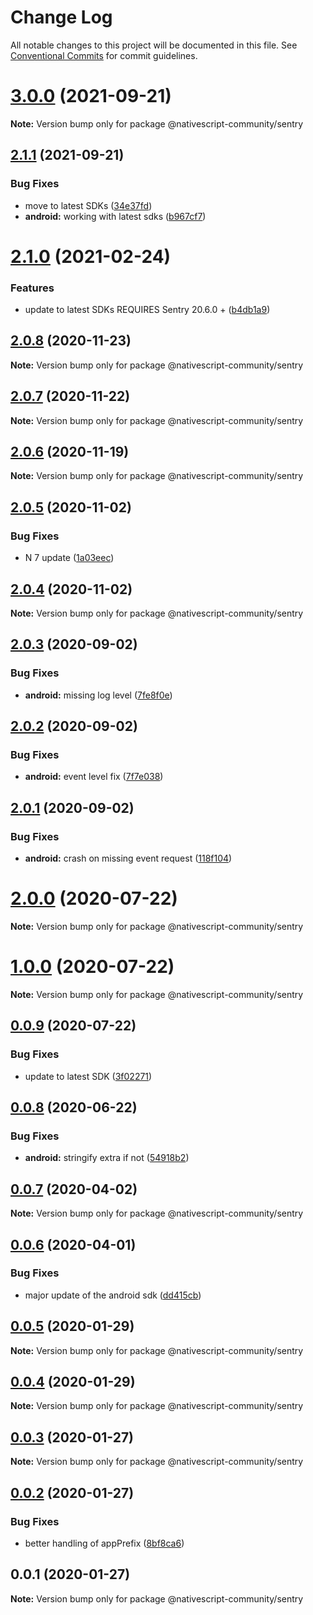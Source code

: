 # Change Log

All notable changes to this project will be documented in this file.
See [Conventional Commits](https://conventionalcommits.org) for commit guidelines.

# [3.0.0](https://github.com/nativescript-community/sentry/compare/v2.1.1...v3.0.0) (2021-09-21)

**Note:** Version bump only for package @nativescript-community/sentry





## [2.1.1](https://github.com/nativescript-community/sentry/compare/v2.1.0...v2.1.1) (2021-09-21)


### Bug Fixes

* move to latest SDKs ([34e37fd](https://github.com/nativescript-community/sentry/commit/34e37fdea216741f76a99bf748c036b5319e3218))
* **android:** working with latest sdks ([b967cf7](https://github.com/nativescript-community/sentry/commit/b967cf7b76f8e41e6a82de0441c1bb0d879cf927))





# [2.1.0](https://github.com/nativescript-community/sentry/compare/v2.0.8...v2.1.0) (2021-02-24)


### Features

* update to latest SDKs REQUIRES Sentry 20.6.0 + ([b4db1a9](https://github.com/nativescript-community/sentry/commit/b4db1a95f0f265472512e1ee10ef39d965f94e44))





## [2.0.8](https://github.com/nativescript-community/sentry/compare/v2.0.7...v2.0.8) (2020-11-23)

**Note:** Version bump only for package @nativescript-community/sentry





## [2.0.7](https://github.com/nativescript-community/sentry/compare/v2.0.6...v2.0.7) (2020-11-22)

**Note:** Version bump only for package @nativescript-community/sentry





## [2.0.6](https://github.com/nativescript-community/sentry/compare/v2.0.5...v2.0.6) (2020-11-19)

**Note:** Version bump only for package @nativescript-community/sentry





## [2.0.5](https://github.com/nativescript-community/sentry/compare/v2.0.4...v2.0.5) (2020-11-02)


### Bug Fixes

* N 7 update ([1a03eec](https://github.com/nativescript-community/sentry/commit/1a03eeccc2b344e1fca4c23ce1a91b1c77df4354))





## [2.0.4](https://github.com/nativescript-community/sentry/compare/v2.0.3...v2.0.4) (2020-11-02)

**Note:** Version bump only for package @nativescript-community/sentry





## [2.0.3](https://github.com/nativescript-community/sentry/compare/v2.0.2...v2.0.3) (2020-09-02)


### Bug Fixes

* **android:** missing log level ([7fe8f0e](https://github.com/nativescript-community/sentry/commit/7fe8f0ef6bded48b91adaffa205da330f7d18c03))





## [2.0.2](https://github.com/nativescript-community/sentry/compare/v2.0.1...v2.0.2) (2020-09-02)


### Bug Fixes

* **android:** event level fix ([7f7e038](https://github.com/nativescript-community/sentry/commit/7f7e0381ccc96b1e69ce9ab5962186ea9e119171))





## [2.0.1](https://github.com/nativescript-community/sentry/compare/v2.0.0...v2.0.1) (2020-09-02)


### Bug Fixes

* **android:** crash on missing event request ([118f104](https://github.com/nativescript-community/sentry/commit/118f104c42b905c3bee44f0369c7e9077b827946))





# [2.0.0](https://github.com/nativescript-community/sentry/compare/v1.0.0...v2.0.0) (2020-07-22)

**Note:** Version bump only for package @nativescript-community/sentry





# [1.0.0](https://github.com/nativescript-community/sentry/compare/v0.0.9...v1.0.0) (2020-07-22)

**Note:** Version bump only for package @nativescript-community/sentry





## [0.0.9](https://github.com/nativescript-community/sentry/compare/v0.0.8...v0.0.9) (2020-07-22)


### Bug Fixes

* update to latest SDK ([3f02271](https://github.com/nativescript-community/sentry/commit/3f02271bda4ca548606fa91ce50cd5ace198e7ef))





## [0.0.8](https://github.com/nativescript-community/sentry/compare/v0.0.7...v0.0.8) (2020-06-22)


### Bug Fixes

* **android:** stringify extra if not ([54918b2](https://github.com/nativescript-community/sentry/commit/54918b2c5b690e540f76aa00202d90acf1f5350c))





## [0.0.7](https://github.com/nativescript-community/sentry/compare/v0.0.6...v0.0.7) (2020-04-02)

**Note:** Version bump only for package @nativescript-community/sentry





## [0.0.6](https://github.com/nativescript-community/sentry/compare/v0.0.5...v0.0.6) (2020-04-01)


### Bug Fixes

* major update of the android sdk ([dd415cb](https://github.com/nativescript-community/sentry/commit/dd415cb55c35230063ce860e72c64baa6415d5a4))





## [0.0.5](https://github.com/nativescript-community/sentry/compare/v0.0.4...v0.0.5) (2020-01-29)

**Note:** Version bump only for package @nativescript-community/sentry





## [0.0.4](https://github.com/nativescript-community/sentry/compare/v0.0.3...v0.0.4) (2020-01-29)

**Note:** Version bump only for package @nativescript-community/sentry





## [0.0.3](https://github.com/nativescript-community/sentry/compare/v0.0.2...v0.0.3) (2020-01-27)

**Note:** Version bump only for package @nativescript-community/sentry





## [0.0.2](https://github.com/nativescript-community/sentry/compare/v0.0.1...v0.0.2) (2020-01-27)


### Bug Fixes

* better handling of appPrefix ([8bf8ca6](https://github.com/nativescript-community/sentry/commit/8bf8ca6a275e9b5641e67c37e92c9aa2877746d4))





## 0.0.1 (2020-01-27)

**Note:** Version bump only for package @nativescript-community/sentry
